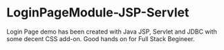 # LoginPageModule-JSP-Servlet
Login Page demo has been created with Java JSP, Servlet and JDBC with some decent CSS add-on. Good hands on for Full Stack Begineer.
